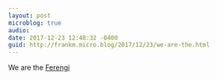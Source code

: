 ```yaml
---
layout: post
microblog: true
audio: 
date: 2017-12-23 12:48:32 -0400
guid: http://frankm.micro.blog/2017/12/23/we-are-the.html
---
```

We are the  [Ferengi](https://en.m.wikipedia.org/wiki/Ferengi)
